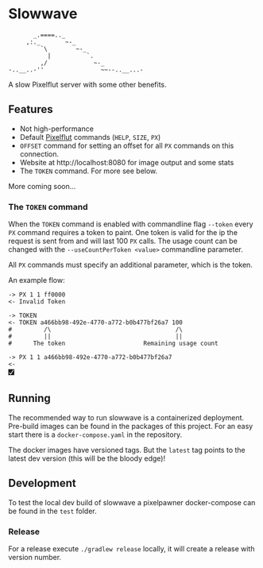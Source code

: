 # Slowwave

```text
       _.====.._
     ,:._       ~-_
         `\        ~-_
           |          `.
         ,/             ~-_
-..__..-''                ~~--..__...-
```

A slow Pixelflut server with some other benefits.

## Features

* Not high-performance
* Default [Pixelflut](https://github.com/defnull/pixelflut) commands (`HELP`, `SIZE`, `PX`)
* `OFFSET` command for setting an offset for all `PX` commands on this connection.
* Website at http://localhost:8080 for image output and some stats
* The `TOKEN` command. For more see below.

More coming soon...

### The `TOKEN` command

When the `TOKEN` command is enabled with commandline flag `--token` every `PX` command requires a token to paint.
One token is valid for the ip the request is sent from and will last 100 `PX` calls.
The usage count can be changed with the `--useCountPerToken <value>` commandline parameter.

All `PX` commands must specify an additional parameter, which is the token.

An example flow:

```text
-> PX 1 1 ff0000
<- Invalid Token

-> TOKEN
<- TOKEN a466bb98-492e-4770-a772-b0b477bf26a7 100
#         /\                                   /\
#         ||                                   ||        
#      The token                      Remaining usage count

-> PX 1 1 a466bb98-492e-4770-a772-b0b477bf26a7
<- 
🮱
```

## Running

The recommended way to run slowwave is a containerized deployment.
Pre-build images can be found in the packages of this project.
For an easy start there is a `docker-compose.yaml` in the repository.

The docker images have versioned tags.
But the `latest` tag points to the latest dev version (this will be the bloody edge)!

## Development

To test the local dev build of slowwave a pixelpawner docker-compose can be found in the `test` folder.

### Release

For a release execute `./gradlew release` locally, it will create a release with version number.
